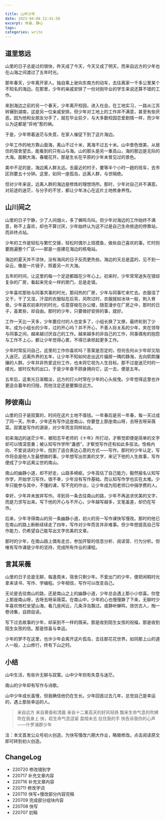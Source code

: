 ```yaml
---

title: 山中少年
date: 2023-04-08 22:41:58
excerpt: 休身，静心
tags: 
categories: write
---
```


## 道里悠远

山里的日子总是过的很快，昨天成了今天，今天又成了明天，而来自远方的少年也在山海之间渡过了五年时光。

那年春天，少年离开家人。独自乘上驶向东南方的动车，去往离家一千多公里某个不知名的海边。在那里，少年的亲戚安排了一份对刚毕业的学生来说还算不错的工作。

​来到海边之前的另一个春天，少年离开校园，进入社会。在工地实习，一路从江苏转辗到湖南，这是另一位亲戚安排。但少年对工地上的工作并不满意，甚至有些厌恶。因为他和女朋友分手了，就在毕业前夕，与大多数校园恋爱剧情一样，而少年认为这都是“异地”惹的祸。

于是，少年带着迷茫与失意，在家人催促下到了这片海边。

少年工作的地方靠山面海，离山不过十米，离海不过五十米。山中景色很美，从居住的宿舍望去，能看到的只有山与海。山的那头是另一重高山，海的那边是无际的大海。面朝大海，春暖花开。那是生长在平原的少年未曾见过的景色。

美中不足的是，海边离人群太远。去最近的村子，要等半个小时一趟的班车，去市区则要五十分钟。这里，如同一座孤岛，远离人群，与世隔绝。

但对少年来说，远离人群的海边是修炼的理想场所。那时，少年对自己并不满意。对前途的迷茫，与分手的不甘，都让少年决心在这片土地修身养性。

## 山川间之

山里的日子宁静，少了人间烟火，多了蝉鸣鸟叫。但少年对海边的工作始终不满意，称不上喜欢，却也不算讨厌，少年始终认为这不过是自己生命旅途的停靠站，而非终点站。

少年的工作是轻松与繁忙交替，轻松时偶尔上班摸鱼，做些自己喜欢的事。忙时则要跑遍整个厂区——那是一座建在海边的核电站。

海边的夏天并不凉快，没有海风的日子反而更热些。海边的天总是蓝的，见不到一朵云，像是一片镜子，照着另一片大海。

五年的时间，让这里的每一个足迹都踏在少年心上。初来时，少年常常迷失在错综复杂的厂房，看起来完全一样的房门，总是走错。

少年喜欢那些与同事共事的时光，那闷热的厂房，少年与同事忙来忙去。衣服湿了又干，干了又湿，汗湿的衣服贴在后背，风吹过时，衣服就如冰块一般，刺入脊骨。少年喜欢初来时的时光，任意穿梭在办公楼，随意漫步在厂房之中，那时的日子，虽累些，却自由。那时的少年，只要做好安排的事，就好。

工作一天比一天多，少年要应付的人也变多了，小组长换了又换，最终轮到了少年。成为小组长的少年，过的开心吗？并不开心，不善人际关系的少年，夹在领导与同事之间，越来越讨厌自己的工作。越来越多的非自己的工作，同事偶有的抱怨与工作不上心，都让少年觉得心累，不得已承担起更多工作。

少年时常反问自己，这里的工作你喜欢吗？答案是否定的，但何去何从少年却又陷入迷茫。远离外界的五年，让少年不知如何走出这片偏居一隅的静海，去向熙熙攘攘的人群。少年并非热爱这份工作，也未将它视为人生目标。那不过是迷茫时的一缕光，彼时仅有的出口，于是少年奋不顾身拥向它，这一去，便是五年。

五年后，这束光日渐黯淡，远方的灯火时常在少年的心头摇曳。少年觉得这里也许更适合暮年的归隐，而他注定还是要飘往远方。

## 陟彼南山

山里的日子是寂寞的，时间在这片土地不值钱。一年春后是另一年春，每一天过成了同一天。所幸，少年还有写作这座南山，你要登上那座南山呀，去呀去呀采薇菜。寂寞是写作的源泉，对少年而言同样如此。

初来海边的迷茫少年，被阳志平老师的《十年》所打动，才察觉即便是简单的文字却可以情深意重；被认知写作学所“蛊惑”，才察觉写作还有如此多技法。性格内向、不爱说话的少年，找到了适合表达心意的方式——写作。那时的少年认定，写作将会是他人生最想做的事。少年想写出优美的文字，来记下他的人生故事，写作便成了少年远离尘世的南山。

南山的幽静小道，却不好走，山路多崎岖。少年高估了自己能力，毅然报名认知写作学，开始学习写作。很不幸，少年没有写作基础，而认知写作学也实在太难。少年只能参与其中，不懂的课，写不完的作业，让少年成为阳老师口中捐学费的人。

幸好，少年并未放弃写作。寻到另一条去往南山的路，少年不再追求优美的文字，而是力求写出来。写下他的开心与不开心，少年越写越多，文笔虽差，却仍在写作。

后来，少年寻得南山的另一条幽静小道，初火的另一写作课快写慢改。那时的他已在南山的路上断断续续走了四年，写作对少年而言并非难事。但少年想提高自己写作能力，仍希望自己能写出文字优美的文章。

那时的少年，在南山路上偶有走岔，参加开智的信息分析、阅读营、行为分析。但唯有写作课是少年的坚持，完成所有作业的课程。

## 言其采薇

山里的日子总是无聊，每逢周末，宿舍只剩少年。不爱出门的少年，便把闲暇时光拿来读书、写作、学编程。少年相信，写作可以改变自己。

无论是去往南山的路，还是南山之上的幽静小道，少年总会遇上那小小惊喜。你登上那座南山呀，去呀去呀采薇菜。在南山中，少年的心也慢慢静了下来，无聊时少年喜欢倚栏坐望山海，看几座闲云，几条浮岛飘过。或静听蝉鸣，效仿古人，掏一卷诗集，自顾自读。

写下过去故事的少年，却采到不一样的薇采。那是收到陌生女孩的祝福，那是收到陌生女孩的信。那是惊喜与幸运。

少年的梦不在这里，也许少年会离开这片孤岛，去往那花花世界。如同那上山的道人一般，上山修行，终有下山之时。

## 小结

 山中生活，有些许无聊与寂寞。山中少年则有失意与迷茫。

 南山的少年却有写作与诗歌。

 山中少年成长虽慢，但我确信他仍在生长。少年回首过去几年，总觉自己是幸运的，遇上那些幸运的人。

> 来自远方
> 来自黄昏和清晨
> 来自十二重高天的好风轻扬
> 飘来生命气息的吹拂
> 吹在我身上
> 快，趁生命气息逗留
> 盘桓未去
> 拉住我的手
> 快告诉我你的心声
> ——什罗浦郡少年

注：本文首发公众号初火创造，为快写慢改六期大作业，略做修改。点击阅读原文即可转到初火创造。

## ChangeLog

- 220720 修改错别字
- 220717 补充文章内容
- 220716 补充文章内容
- 220711 修改字词
- 220710 快写+慢改部分内容完稿
- 220709 完成部分组块内容
- 220708 快写
- 220707 初稿
